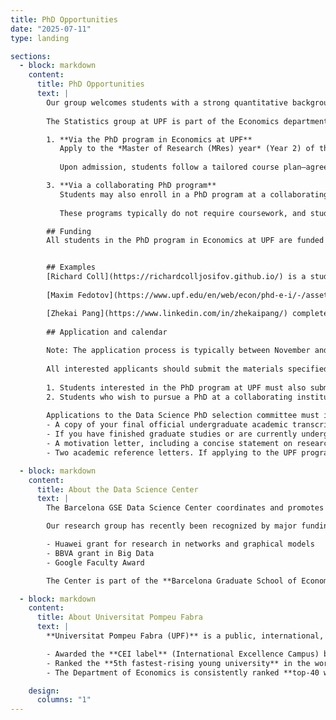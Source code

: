 ```yaml
---
title: PhD Opportunities          
date: "2025-07-11"                  
type: landing                       

sections:
  - block: markdown
    content:
      title: PhD Opportunities
      text: |
        Our group welcomes students with a strong quantitative background who are interested in pursuing PhD studies in Statistics, Machine Learning, or Probability.
        
        The Statistics group at UPF is part of the Economics department and the university has no mathematics/statistics department. There are two main ways to pursue a PhD with us:

        1. **Via the PhD program in Economics at UPF**  
           Apply to the *Master of Research (MRes) year* (Year 2) of the [Economics PhD program](https://www.upf.edu/es/web/econ/phd) at Universitat Pompeu Fabra. This second year is an equivalent of the 1st year of PhD Programs at North American institutions. Note that the department requires that students complete 5 years of university studies to be eligible to apply for this program. 
        
           Upon admission, students follow a tailored course plan—agreed upon with their advisors—and complete a Master’s thesis, which typically serves as the starting point for their PhD research; see [course listings](https://www.upf.edu/es/web/econ/courses).

        3. **Via a collaborating PhD program**  
           Students may also enroll in a PhD program at a collaborating institution—such as the [Statistics PhD program](https://www.eio.upc.edu/en/doctorate/doctoral-program-of-the-department-of-statistics-and-operations-research) or the [Applied Mathematics PhD program](https://appliedmathematics.postgrau.upc.edu/en) at the Universitat Politècnica de Catalunya. If arranged in advance it is possible to be supervised by a member of our group.  
        
           These programs typically do not require coursework, and students begin working on their dissertation from day one.

        ## Funding 
        All students in the PhD program in Economics at UPF are funded by the department. Student that work with as via a collaborating PhD program are typically financed by us.


        ## Examples
        [Richard Coll](https://richardcolljosifov.github.io/) is a student is a PhD student in Applied Mathematics at Universitat Politècnica de Catalunya, supervised by Gábor Lugosi (UPF) and Juanjo Rué (UPC).
        
        [Maxim Fedotov](https://www.upf.edu/en/web/econ/phd-e-i/-/asset_publisher/y8aJCiW7qGsx/content/fedotov-maxim/maximized) started as MSc student in our [Data Science program](https://bse.eu/masters-degrees/data-science/data-science-methodology). He is now doing the PhD Program at Universitat Pompeu Fabra supervised by Gábor Lugosi and David Rossell (both UPF).

        [Zhekai Pang](https://www.linkedin.com/in/zhekaipang/) completed MSc in Computational and Applied Economics at the University of Chicago. In 2025 he starts MRes year of the PhD program at UPF.
        
        ## Application and calendar
        
        Note: The application process is typically between November and January. Please contact us in advance so that we could guide you through this process.
        
        All interested applicants should submit the materials specified below to the Data Science PhD selection committee at [david.rossell@upf.edu](mailto:david.rossell@upf.edu), before Jan 15. Late applications may be considered in exceptional circumstances.
        
        1. Students interested in the PhD program at UPF must also submit an application to Year 2, following the instructions for the MRes Online Application. The deadline for that application is usually Jan 15, but double-check the UPF website.
        2. Students who wish to pursue a PhD at a collaborating institution outside UPF should, in a first instance, send their application to the Data Science PhD selection committee only.
         
        Applications to the Data Science PhD selection committee must include:
        - A copy of your final official undergraduate academic transcript, showing courses taken and grades obtained.
        - If you have finished graduate studies or are currently undergoing a master’s degree when you submit your application, a copy of the final or provisional graduate academic transcript, showing courses taken and grades obtained.
        - A motivation letter, including a concise statement on research interests.
        - Two academic reference letters. If applying to the UPF program, besides uploading the letters at the UPF system they should also be emailed to [david.rossell@upf.edu](mailto:david.rossell@upf.edu). Please ensure that your referees send the letters by the deadline.

  - block: markdown
    content:
      title: About the Data Science Center
      text: |
        The Barcelona GSE Data Science Center coordinates and promotes interdisciplinary and methodological research, training, and knowledge transfer in Data Science. The community consists of leading academics, machine-learning researchers from industry, and practitioners from the analytics sector.

        Our research group has recently been recognized by major funding bodies, including:

        - Huawei grant for research in networks and graphical models  
        - BBVA grant in Big Data  
        - Google Faculty Award

        The Center is part of the **Barcelona Graduate School of Economics (Barcelona GSE)**, which offers seven Master’s programs, including the *Master’s in Data Science* coordinated by the Center.

  - block: markdown
    content:
      title: About Universitat Pompeu Fabra
      text: |
        **Universitat Pompeu Fabra (UPF)** is a public, international, research-intensive university that, in just over twenty-five years, has earned a place among the best universities in Europe.

        - Awarded the **CEI label** (International Excellence Campus) by the Spanish Ministry of Education  
        - Ranked the **5th fastest-rising young university** in the world *(Times Higher Education)*  
        - The Department of Economics is consistently ranked **top-40 worldwide** *(QS Rankings by Subject)*

    design:
      columns: "1"
---
```

